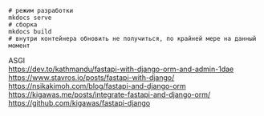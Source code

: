 ```shell
# режим разработки
mkdocs serve
# сборка
mkdocs build
# внутри контейнера обновить не получиться, по крайней мере на данный момент
```

ASGI  
https://dev.to/kathmandu/fastapi-with-django-orm-and-admin-1dae  
https://www.stavros.io/posts/fastapi-with-django/  
https://nsikakimoh.com/blog/fastapi-and-django-orm   
https://kigawas.me/posts/integrate-fastapi-and-django-orm/  
https://github.com/kigawas/fastapi-django  
